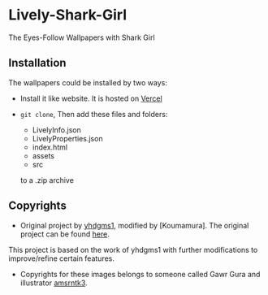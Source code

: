 # Lively-Shark-Girl

The Eyes-Follow Wallpapers with Shark Girl

## Installation

The wallpapers could be installed by two ways:

- Install it like website. It is hosted  on [Vercel](https://lively-shark-girl.vercel.app/)
- `git clone`, Then add these files and folders:

  - LivelyInfo.json
  - LivelyProperties.json
  - index.html
  - assets
  - src

  to a .zip archive

## Copyrights

- Original project by [yhdgms1](https://github.com/yhdgms1), modified by [Koumamura]. The original project can be found [here](https://github.com/yhdgms1/lively-shark-girl).

This project is based on the work of yhdgms1 with further modifications to improve/refine certain features.

- Copyrights for these images belongs to someone called Gawr Gura and illustrator [amsrntk3](https://twitter.com/amsrntk3).
